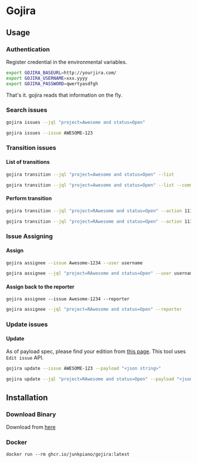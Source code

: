 Gojira
==================

## Usage

### Authentication

Register credential in the environmental variables.

```bash
export GOJIRA_BASEURL=http://yourjira.com/
export GOJIRA_USERNAME=xxx.yyyy
export GOJIRA_PASSWORD=qwertyasdfgh
```

That's it. gojira reads that information on the fly.

### Search issues

```bash
gojira issues --jql "project=Awesome and status=Open"
```

```bash
gojira issues --issue AWESOME-123
```

### Transition issues

#### List of transitions

```bash
gojira transition --jql "project=Awesome and status=Open" --list
```

```bash
gojira transition --jql "project=Awesome and status=Open" --list --comment text
```

#### Perform transition

```bash
gojira transition --jql "project=RAwesome and status=Open" --action 111 # 111 is ID of the next lane.
```

```bash
gojira transition --jql "project=RAwesome and status=Open" --action 111 --comment text # 111 is ID of the next lane.
```

### Issue Assigning

#### Assign

```bash
gojira assignee --issue Awesome-1234 --user username
```

```bash
gojira assignee --jql "project=RAwesome and status=Open" --user username
```

#### Assign back to the reporter

```
gojira assignee --issue Awesome-1234 --reporter 
```

```bash
gojira assignee --jql "project=RAwesome and status=Open" --reporter
```

### Update issues

#### Update

As of payload spec, please find your edition from [this page](https://developer.atlassian.com/server/jira/platform/rest-apis/).
This tool uses `Edit issue` API.

```bash
gojira update --issue AWESOME-123 --payload "<json string>"
```

```bash
gojira update --jql "project=RAwesome and status=Open" --payload "<json string>"
```

## Installation

### Download Binary

Download from [here](https://github.com/junkpiano/gojira/releases)

### Docker

```
docker run --rm ghcr.io/junkpiano/gojira:latest
```